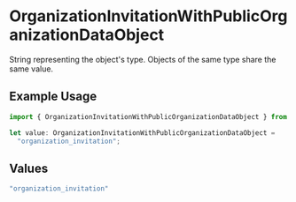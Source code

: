 # OrganizationInvitationWithPublicOrganizationDataObject

String representing the object's type. Objects of the same type share the same value.


## Example Usage

```typescript
import { OrganizationInvitationWithPublicOrganizationDataObject } from "@clerk/backend-sdk/models/components";

let value: OrganizationInvitationWithPublicOrganizationDataObject =
  "organization_invitation";
```

## Values

```typescript
"organization_invitation"
```